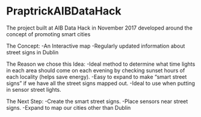 # PraptrickAIBDataHack
The project built at AIB Data Hack in November 2017 developed around the concept of promoting smart cities 


The Concept:
-An Interactive map
-Regularly updated information about street signs in Dublin

The Reason we chose this Idea:
-Ideal method to determine what time lights in each area should come on each evening by checking sunset hours of each locality (helps save energy).
-Easy to expand to make “smart street signs” if we have all the street signs mapped out.
-Ideal to use when putting in sensor street lights.

The Next Step:
-Create the smart street signs.
-Place sensors near street signs.
-Expand to map our cities other than Dublin

